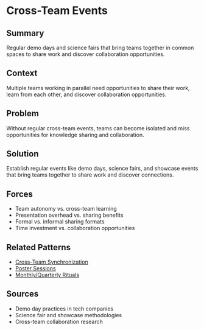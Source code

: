 ---
---
# Cross-Team Events

## Summary
Regular demo days and science fairs that bring teams together in common spaces to share work and discover collaboration opportunities.

## Context
Multiple teams working in parallel need opportunities to share their work, learn from each other, and discover collaboration opportunities.

## Problem
Without regular cross-team events, teams can become isolated and miss opportunities for knowledge sharing and collaboration.

## Solution
Establish regular events like demo days, science fairs, and showcase events that bring teams together to share work and discover connections.

## Forces
- Team autonomy vs. cross-team learning
- Presentation overhead vs. sharing benefits
- Formal vs. informal sharing formats
- Time investment vs. collaboration opportunities

## Related Patterns
- [Cross-Team Synchronization](../organizational/cross-team-synchronization.md)
- [Poster Sessions](../cross-disciplinary/poster-sessions.md)
- [Monthly/Quarterly Rituals](monthly-4-monthly-rituals.md)

## Sources
- Demo day practices in tech companies
- Science fair and showcase methodologies
- Cross-team collaboration research